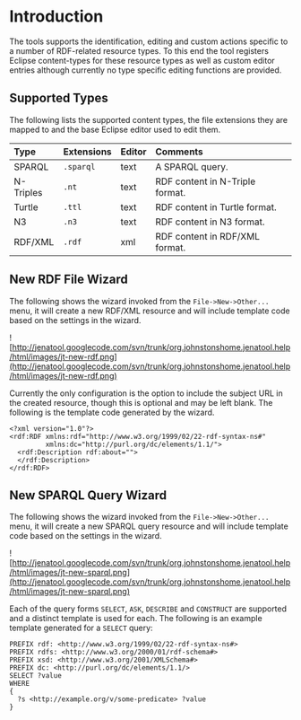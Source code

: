 # Introduction #

The tools supports the identification, editing and custom actions specific to a number of RDF-related resource types. To this end the tool registers Eclipse content-types for these resource types as well as custom editor entries although currently no type specific editing functions are provided.

## Supported Types ##

The following lists the supported content types, the file extensions they are mapped to and the base Eclipse editor used to edit them.

|  **Type**  |  **Extensions**  |  **Editor** |  **Comments**  |
|:-----------|:-----------------|:------------|:---------------|
| SPARQL | `.sparql` | text | A SPARQL query. |
| N-Triples | `.nt` | text | RDF content in N-Triple format. |
| Turtle | `.ttl` | text | RDF content in Turtle format. |
| N3 | `.n3` | text | RDF content in N3 format. |
| RDF/XML | `.rdf` | xml | RDF content in RDF/XML format. |

## New RDF File Wizard ##

The following shows the wizard invoked from the `File->New->Other...` menu, it will create a new RDF/XML resource and will include template code based on the settings in the wizard.

![http://jenatool.googlecode.com/svn/trunk/org.johnstonshome.jenatool.help/html/images/jt-new-rdf.png](http://jenatool.googlecode.com/svn/trunk/org.johnstonshome.jenatool.help/html/images/jt-new-rdf.png)

Currently the only configuration is the option to include the subject URL in the created resource, though this is optional and may be left blank. The following is the template code generated by the wizard.

```
<?xml version="1.0"?>
<rdf:RDF xmlns:rdf="http://www.w3.org/1999/02/22-rdf-syntax-ns#"
         xmlns:dc="http://purl.org/dc/elements/1.1/">
  <rdf:Description rdf:about="">
  </rdf:Description>
</rdf:RDF>
```

## New SPARQL Query Wizard ##

The following shows the wizard invoked from the `File->New->Other...` menu, it will create a new SPARQL query resource and will include template code based on the settings in the wizard.

![http://jenatool.googlecode.com/svn/trunk/org.johnstonshome.jenatool.help/html/images/jt-new-sparql.png](http://jenatool.googlecode.com/svn/trunk/org.johnstonshome.jenatool.help/html/images/jt-new-sparql.png)

Each of the query forms `SELECT`, `ASK`, `DESCRIBE` and `CONSTRUCT` are supported and a distinct template is used for each. The following is an example template generated for a `SELECT` query:

```
PREFIX rdf: <http://www.w3.org/1999/02/22-rdf-syntax-ns#>
PREFIX rdfs: <http://www.w3.org/2000/01/rdf-schema#>
PREFIX xsd: <http://www.w3.org/2001/XMLSchema#>
PREFIX dc: <http://purl.org/dc/elements/1.1/>
SELECT ?value
WHERE
{
  ?s <http://example.org/v/some-predicate> ?value
}
```